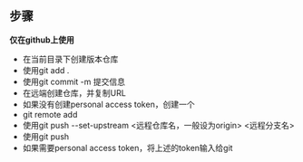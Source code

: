 ## 步骤

**仅在github上使用**

* 在当前目录下创建版本仓库
* 使用git add .
* 使用git commit -m 提交信息
* 在远端创建仓库，并复制URL
* 如果没有创建personal access token，创建一个
* git remote add <name> <url>
* 使用git push --set-upstream <远程仓库名，一般设为origin> <远程分支名>
* 使用git push
* 如果需要personal access token，将上述的token输入给git

